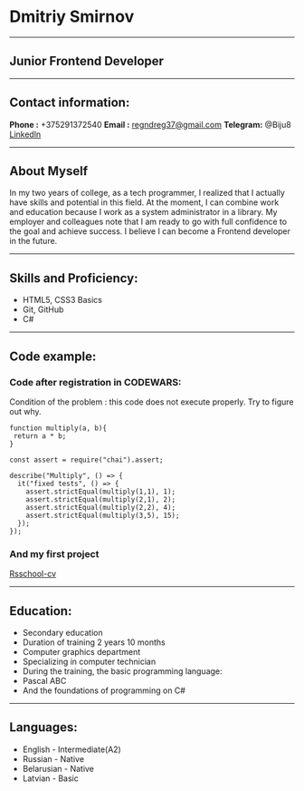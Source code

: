 # Dmitriy Smirnov
***
## Junior Frontend Developer
***
## Contact information:
__Phone :__ +375291372540
__Email :__ regndreg37@gmail.com
__Telegram:__ @Biju8
[Linkedln](https://www.linkedin.com/in/dmitriy-smirnov-2b7151236/)
***
## About Myself

In my two years of college, as a tech programmer, I realized that I actually have skills and potential in this field. At the moment, I can combine work and education because I work as a system administrator in a library. My employer and colleagues note that I am ready to go with full confidence to the goal and achieve success. I believe I can become a Frontend developer in the future.

***

## Skills and Proficiency:

* HTML5, CSS3 Basics
* Git, GitHub
* C#

***

## Code example:

### Code after registration in CODEWARS:

Сondition of the problem : this code does not execute properly. Try to figure out why.

```
function multiply(a, b){
 return a * b;
}

const assert = require("chai").assert;

describe("Multiply", () => {
  it("fixed tests", () => {
    assert.strictEqual(multiply(1,1), 1);
    assert.strictEqual(multiply(2,1), 2);
    assert.strictEqual(multiply(2,2), 4);
    assert.strictEqual(multiply(3,5), 15);   
  });
});

```

### And my first project

[Rsschool-cv](https://github.com/BijuOhHi/rsschool-cv.git)

***

## Education:

* Secondary education
* Duration of training 2 years 10 months
* Сomputer graphics department
* Specializing in computer technician
* During the training, the basic programming language:  
 * Pascal ABC  
 * And the foundations of programming on С#

*** 

## Languages:

* English - Intermediate(A2)
* Russian - Native
* Belarusian - Native
* Latvian - Basic